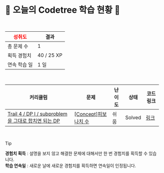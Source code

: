 # 🌲 오늘의 Codetree 학습 현황 🌲

<br />

| <span style="color:red;display:block;text-align:center;"> **성취도**</span> | 결과 |
|---|---|
| 총 문제 수 | 1 |
| 획득 경험치 | 40 / 25 XP |
| 연속 학습 일 | 1 일 |

<br />

|커리큘럼|문제|난이도|상태|코드 링크|
|---|---|---|---|---|
|[Trail 4 / DP I / subproblem을 그대로 합치면 되는 DP](https://https://en.codetree.ai/trail-info/intermediate-low/)|[[Concept]피보나치 수](https://https://en.codetree.ai/trails/complete/curated-cards/intro-fibonacci-number/)|쉬움|Solved|[링크](https://github.com/dozine/codetree-TILs/blob/main/250108/%ED%94%BC%EB%B3%B4%EB%82%98%EC%B9%98%20%EC%88%98/fibonacci-number.py)|


<br />

> [!TIP]
> **경험치 획득** : 설명을 보지 않고 해결한 문제에 대해서만 한 번 경험치를 획득할 수 있습니다.  
> **학습 연속일** : 새로운 날에 새로운 경험치를 획득하면 연속일이 인정됩니다.

